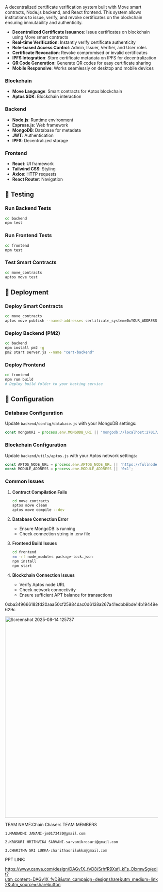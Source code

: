 A decentralized certificate verification system built with Move smart contracts, Node.js backend, and React frontend. This system allows institutions to issue, verify, and revoke certificates on the blockchain ensuring immutability and authenticity.

- **Decentralized Certificate Issuance**: Issue certificates on blockchain using Move smart contracts
- **Real-time Verification**: Instantly verify certificate authenticity
- **Role-based Access Control**: Admin, Issuer, Verifier, and User roles
- **Certificate Revocation**: Revoke compromised or invalid certificates
- **IPFS Integration**: Store certificate metadata on IPFS for decentralization
- **QR Code Generation**: Generate QR codes for easy certificate sharing
- **Mobile Responsive**: Works seamlessly on desktop and mobile devices

### Blockchain
- **Move Language**: Smart contracts for Aptos blockchain
- **Aptos SDK**: Blockchain interaction
 
### Backend
- **Node.js**: Runtime environment
- **Express.js**: Web framework
- **MongoDB**: Database for metadata
- **JWT**: Authentication
- **IPFS**: Decentralized storage

### Frontend
- **React**: UI framework
- **Tailwind CSS**: Styling
- **Axios**: HTTP requests
- **React Router**: Navigation

## 🧪 Testing
### Run Backend Tests
```bash
cd backend
npm test
```
### Run Frontend Tests
```bash
cd frontend
npm test
```
### Test Smart Contracts
```bash
cd move_contracts
aptos move test
```
## 🚀 Deployment
### Deploy Smart Contracts
```bash
cd move_contracts
aptos move publish --named-addresses certificate_system=0xYOUR_ADDRESS
```
### Deploy Backend (PM2)
```bash
cd backend
npm install pm2 -g
pm2 start server.js --name "cert-backend"
```
### Deploy Frontend
```bash
cd frontend
npm run build
# Deploy build folder to your hosting service
```
## 🔧 Configuration
### Database Configuration
Update `backend/config/database.js` with your MongoDB settings:
```javascript
const mongoURI = process.env.MONGODB_URI || 'mongodb://localhost:27017/certificate_verification';
```
### Blockchain Configuration
Update `backend/utils/aptos.js` with your Aptos network settings:

```javascript
const APTOS_NODE_URL = process.env.APTOS_NODE_URL || 'https://fullnode.devnet.aptoslabs.com/v1';
const MODULE_ADDRESS = process.env.MODULE_ADDRESS || '0x1';
```

### Common Issues

1. **Contract Compilation Fails**
   ```bash
   cd move_contracts
   aptos move clean
   aptos move compile --dev
   ```

2. **Database Connection Error**
   - Ensure MongoDB is running
   - Check connection string in .env file

3. **Frontend Build Issues**
   ```bash
   cd frontend
   rm -rf node_modules package-lock.json
   npm install
   npm start
   ```

4. **Blockchain Connection Issues**
   - Verify Aptos node URL
   - Check network connectivity
   - Ensure sufficient APT balance for transactions

0xba349666182fd20aaa50cf25984dac0d6138a267a41ecbb9bde14b19449e629c

<img width="1362" height="662" alt="Screenshot 2025-08-14 125737" src="https://github.com/user-attachments/assets/975ea887-4e11-4e18-88e3-4105e9e672e3" />

TEAM NAME:Chain Chasers
TEAM MEMBERS

    1.MANDADHI JANANI-jm0173420@gmail.com
    
    2.KROSURI HRITHVIKA SARVANI-sarvanikrosuri@gmail.com
    
    3.CHARITHA SRI LUKKA-charithasrilukka@gmail.com
    
 PPT LINK:
 
https://www.canva.com/design/DAGv1X_fvD8/SrhfR9Xsfj_kFs_OIxmwSg/edit?utm_content=DAGv1X_fvD8&utm_campaign=designshare&utm_medium=link2&utm_source=sharebutton








